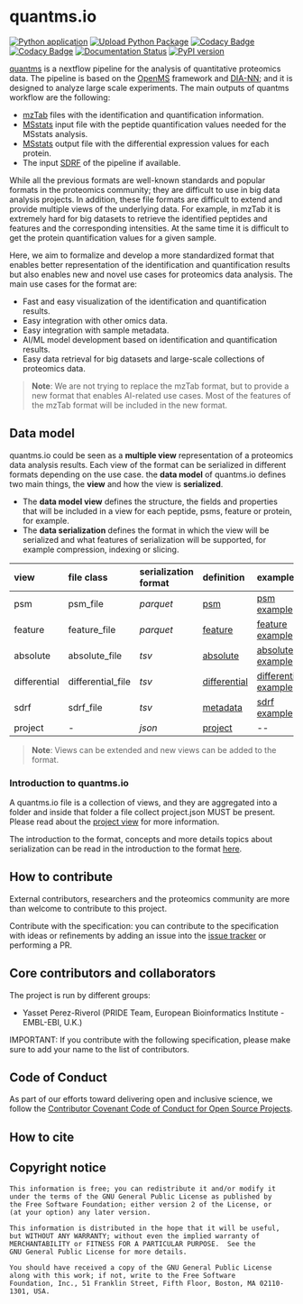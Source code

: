 # quantms.io
[![Python application](https://github.com/bigbio/quantms.io/actions/workflows/python-app.yml/badge.svg?branch=dev)](https://github.com/bigbio/quantms.io/actions/workflows/python-app.yml)
[![Upload Python Package](https://github.com/bigbio/quantms.io/actions/workflows/python-publish.yml/badge.svg)](https://github.com/bigbio/quantms.io/actions/workflows/python-publish.yml)
[![Codacy Badge](https://app.codacy.com/project/badge/Grade/e71a662e8d4f483094576c1d8f8888c3)](https://app.codacy.com/gh/bigbio/quantms.io/dashboard?utm_source=gh&utm_medium=referral&utm_content=&utm_campaign=Badge_grade)
[![Codacy Badge](https://app.codacy.com/project/badge/Coverage/e71a662e8d4f483094576c1d8f8888c3)](https://app.codacy.com/gh/bigbio/quantms.io/dashboard?utm_source=gh&utm_medium=referral&utm_content=&utm_campaign=Badge_Coverage)
[![Documentation Status](https://readthedocs.org/projects/quantmsio/badge/?version=latest)](https://quantmsio.readthedocs.io/en/latest/?badge=latest)
[![PyPI version](https://badge.fury.io/py/quantmsio.svg)](https://badge.fury.io/py/quantmsio)

[quantms](https://quantms.org) is a nextflow pipeline for the analysis of quantitative proteomics data. The pipeline is based on the [OpenMS](https://www.openms.de/) framework and [DIA-NN](https://github.com/vdemichev/DiaNN); and it is designed to analyze large scale experiments. The main outputs of quantms workflow are the following: 

- [mzTab](https://github.com/HUPO-PSI/mzTab) files with the identification and quantification information.
- [MSstats](https://msstats.org/wp-content/uploads/2017/01/MSstats_v3.7.3_manual.pdf) input file with the peptide quantification values needed for the MSstats analysis.
- [MSstats](https://msstats.org/wp-content/uploads/2017/01/MSstats_v3.7.3_manual.pdf) output file with the differential expression values for each protein. 
- The input [SDRF](https://github.com/bigbio/proteomics-sample-metadata) of the pipeline if available. 

While all the previous formats are well-known standards and popular formats in the proteomics community; they are difficult to use in big data analysis projects. In addition, these file formats are difficult to extend and provide multiple views of the underlying data. For example, in mzTab it is extremely hard for big datasets to retrieve the identified peptides and features and the corresponding intensities. At the same time it is difficult to get the protein quantification values for a given sample.  

Here, we aim to formalize and develop a more standardized format that enables better representation of the identification and quantification results but also enables new and novel use cases for proteomics data analysis. The main use cases for the format are:  

- Fast and easy visualization of the identification and quantification results.
- Easy integration with other omics data.
- Easy integration with sample metadata.
- AI/ML model development based on identification and quantification results.
- Easy data retrieval for big datasets and large-scale collections of proteomics data.

>**Note**: We are not trying to replace the mzTab format, but to provide a new format that enables AI-related use cases. Most of the features of the mzTab format will be included in the new format.  

## Data model

quantms.io could be seen as a **multiple view** representation of a proteomics data analysis results. Each view of the format can be serialized in different formats depending on the use case. the **data model** of quantms.io defines two main things, the **view** and how the view is **serialized**. 

- The **data model view** defines the structure, the fields and properties that will be included in a view for each peptide, psms, feature or protein, for example.    
- The **data serialization** defines the format in which the view will be serialized and what features of serialization will be supported, for example compression, indexing or slicing.

| view         | file class        | serialization format | definition                                                      | example                                                                                                       |
|:-------------|:------------------|:---------------------|:----------------------------------------------------------------|:--------------------------------------------------------------------------------------------------------------|
| psm          | psm_file          | _parquet_            | [psm](docs/psm.rst)                                             | [psm example](docs/include/PXD002854-80934754-57c1-47e2-9951-787ef703a484.psm.parquet)                        |
| feature      | feature_file      | _parquet_            | [feature](docs/feature.rst)                                     | [feature example](docs/include/PXD004683-219a8a0a-d6a8-44c9-9e51-1851876d2f69.feature.parquet)                |
| absolute     | absolute_file     | _tsv_                | [absolute](docs/ae.rst)                                         | [absolute example](docs/include/PXD004683-quantms.tsv)                                                        |
| differential | differential_file | _tsv_                | [differential](docs/differential.rst)                           | [differential example](docs/include/PXD004683-219a8a0a-d6a8-44c9-9e51-1851876d2f69.differential.tsv)          |
| sdrf         | sdrf_file         | _tsv_                | [metadata](https://github.com/bigbio/proteomics-sample-metadata)| [sdrf example](https://github.com/bigbio/proteomics-sample-metadata/tree/master/annotated-projects/PXD000612) |
|project | - | _json_ | [project](docs/project.rst) | -- |

> **Note**: Views can be extended and new views can be added to the format.

### Introduction to quantms.io

A quantms.io file is a collection of views, and they are aggregated into a folder and inside that folder a file collect project.json MUST be present. Please read about the [project view](docs/project.rst) for more information. 

The introduction to the format, concepts and more details topics about serialization can be read in the introduction to the format [here](docs/introduction.rst).

## How to contribute

External contributors, researchers and the proteomics community are more than welcome to contribute to this project.

Contribute with the specification: you can contribute to the specification with ideas or refinements by adding an issue into the [issue tracker](https://github.com/bigbio/proteomics-quant-formats/issues) or performing a PR.

## Core contributors and collaborators

The project is run by different groups:

- Yasset Perez-Riverol (PRIDE Team, European Bioinformatics Institute - EMBL-EBI, U.K.)

IMPORTANT: If you contribute with the following specification, please make sure to add your name to the list of contributors.

## Code of Conduct

As part of our efforts toward delivering open and inclusive science, we follow the [Contributor Covenant Code of Conduct for Open Source Projects](https://www.contributor-covenant.org/version/2/0/code_of_conduct/).

## How to cite

## Copyright notice


    This information is free; you can redistribute it and/or modify it
    under the terms of the GNU General Public License as published by
    the Free Software Foundation; either version 2 of the License, or
    (at your option) any later version.

    This information is distributed in the hope that it will be useful,
    but WITHOUT ANY WARRANTY; without even the implied warranty of
    MERCHANTABILITY or FITNESS FOR A PARTICULAR PURPOSE.  See the
    GNU General Public License for more details.

    You should have received a copy of the GNU General Public License
    along with this work; if not, write to the Free Software
    Foundation, Inc., 51 Franklin Street, Fifth Floor, Boston, MA 02110-1301, USA.

